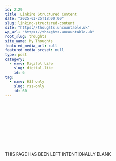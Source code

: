 ```yaml
---
id: 2129
title: Linking Structured Content
date: "2025-01-25T18:00:00"
slug: linking-structured-content
site: "https://thoughts.uncountable.uk"
wp_url: "https://thoughts.uncountable.uk"
root_slug: thoughts
site_name: My Thoughts
featured_media_url: null
featured_media_srcset: null
type: post
category:
  - name: Digital Life
    slug: digital-life
    id: 6
tag:
  - name: RSS only
    slug: rss-only
    id: 60
---
```


<!-- wp:spacer {"height":"150px"} -->
<div style="height:150px" aria-hidden="true" class="wp-block-spacer"></div>
<!-- /wp:spacer -->

<!-- wp:paragraph {"align":"center","style":{"typography":{"textTransform":"uppercase"}}} -->
<p class="has-text-align-center" style="text-transform:uppercase">This page has been left intentionally blank</p>
<!-- /wp:paragraph -->

<!-- wp:spacer {"height":"150px"} -->
<div style="height:150px" aria-hidden="true" class="wp-block-spacer"></div>
<!-- /wp:spacer -->